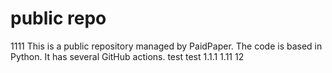 # public repo
1111
This is a public repository managed by PaidPaper. The code is based in Python. It has several GitHub actions.
test
test 1.1.1
1.11
12
